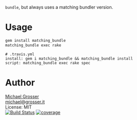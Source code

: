 `bundle`, but always uses a matching bundler version.

Usage
=======

```Bash
gem install matching_bundle
matching_bundle exec rake
```

```
# .travis.yml
install: gem i matching_bundle && matching_bundle install
script: matching_bundle exec rake spec
```

Author
======
[Michael Grosser](http://grosser.it)<br/>
michael@grosser.it<br/>
License: MIT<br/>
[![Build Status](https://travis-ci.org/grosser/matching_bundle.svg)](https://travis-ci.org/grosser/matching_bundle)
[![coverage](https://img.shields.io/badge/coverage-100%25-success.svg)](https://github.com/grosser/single_cov)
